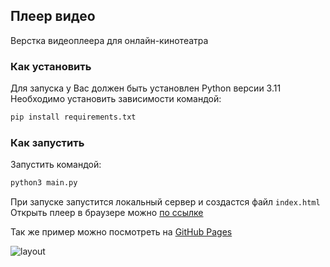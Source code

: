 ## Плеер видео

Верстка видеоплеера для онлайн-кинотеатра

### Как установить
Для запуска у Вас должен быть установлен Python версии 3.11
Необходимо установить зависимости командой:
```bash
pip install requirements.txt
```
### Как запустить
Запустить командой:
```bash
python3 main.py
```
При запуске запустится локальный сервер и создастся файл  `index.html`
Открыть плеер в браузере можно [по ссылке](http://localhost:8085/)

Так же пример можно посмотреть на [GitHub Pages](https://srgmarkov.github.io/layout_video_player/)

![layout](https://github.com/SrgMarkov/layout_video_player/assets/107784915/08163915-cfd1-4a8f-ad8e-e58ae3247e9b)

